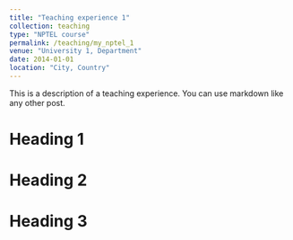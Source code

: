 ```yaml
---
title: "Teaching experience 1"
collection: teaching
type: "NPTEL course"
permalink: /teaching/my_nptel_1
venue: "University 1, Department"
date: 2014-01-01
location: "City, Country"
---
```


This is a description of a teaching experience. You can use markdown like any other post.

Heading 1
======

Heading 2
======

Heading 3
======
